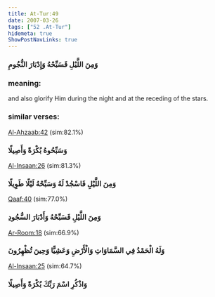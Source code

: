 ```yaml
---
title: At-Tur:49
date: 2007-03-26
tags: ["52 .At-Tur"]
hidemeta: true 
ShowPostNavLinks: true 
---
```

### وَمِنَ اللَّيْلِ فَسَبِّحْهُ وَإِدْبَارَ النُّجُومِ
### meaning: 
and also glorify Him during the night and at the receding of the stars.
### similar verses: 

[Al-Ahzaab:42](/33/42) (sim:82.1%)

### وَسَبِّحُوهُ بُكْرَةً وَأَصِيلًا

[Al-Insaan:26](/76/26) (sim:81.3%)

### وَمِنَ اللَّيْلِ فَاسْجُدْ لَهُ وَسَبِّحْهُ لَيْلًا طَوِيلًا

[Qaaf:40](/50/40) (sim:77.0%)

### وَمِنَ اللَّيْلِ فَسَبِّحْهُ وَأَدْبَارَ السُّجُودِ

[Ar-Room:18](/30/18) (sim:66.9%)

### وَلَهُ الْحَمْدُ فِي السَّمَاوَاتِ وَالْأَرْضِ وَعَشِيًّا وَحِينَ تُظْهِرُونَ

[Al-Insaan:25](/76/25) (sim:64.7%)

### وَاذْكُرِ اسْمَ رَبِّكَ بُكْرَةً وَأَصِيلًا
